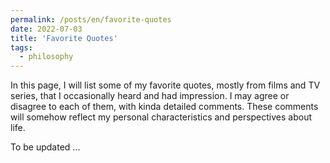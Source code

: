 ```yaml
---
permalink: /posts/en/favorite-quotes
date: 2022-07-03
title: 'Favorite Quotes'
tags:
  - philosophy
---
```


In this page, I will list some of my favorite quotes, mostly from films and TV series, that I occasionally heard and had impression. I may agree or disagree to each of them, with kinda detailed comments. These comments will somehow reflect my personal characteristics and perspectives about life.

To be updated ...